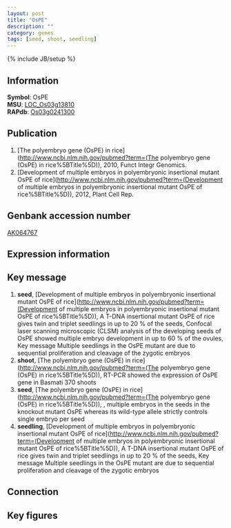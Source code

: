 ```yaml
---
layout: post
title: "OsPE"
description: ""
category: genes
tags: [seed, shoot, seedling]
---
```

{% include JB/setup %}

## Information
__Symbol__: OsPE  
__MSU__: [LOC_Os03g13810](http://rice.plantbiology.msu.edu/cgi-bin/ORF_infopage.cgi?orf=LOC_Os03g13810)  
__RAPdb__: [Os03g0241300](http://rapdb.dna.affrc.go.jp/viewer/gbrowse_details/irgsp1?name=Os03g0241300)  

## Publication
1. [The polyembryo gene (OsPE) in rice](http://www.ncbi.nlm.nih.gov/pubmed?term=(The polyembryo gene (OsPE) in rice%5BTitle%5D)), 2010, Funct Integr Genomics.
2. [Development of multiple embryos in polyembryonic insertional mutant OsPE of rice](http://www.ncbi.nlm.nih.gov/pubmed?term=(Development of multiple embryos in polyembryonic insertional mutant OsPE of rice%5BTitle%5D)), 2012, Plant Cell Rep.

## Genbank accession number
[AK064767](http://www.ncbi.nlm.nih.gov/nuccore/AK064767)

## Expression information

## Key message
1. __seed__, [Development of multiple embryos in polyembryonic insertional mutant OsPE of rice](http://www.ncbi.nlm.nih.gov/pubmed?term=(Development of multiple embryos in polyembryonic insertional mutant OsPE of rice%5BTitle%5D)), A T-DNA insertional mutant OsPE of rice gives twin and triplet seedlings in up to 20 % of the seeds, Confocal laser scanning microscopic (CLSM) analysis of the developing seeds of OsPE showed multiple embryo development in up to 60 % of the ovules, Key message Multiple seedlings in the OsPE mutant are due to sequential proliferation and cleavage of the zygotic embryos
2. __shoot__, [The polyembryo gene (OsPE) in rice](http://www.ncbi.nlm.nih.gov/pubmed?term=(The polyembryo gene (OsPE) in rice%5BTitle%5D)),  RT-PCR showed the expression of OsPE gene in Basmati 370 shoots
3. __seed__, [The polyembryo gene (OsPE) in rice](http://www.ncbi.nlm.nih.gov/pubmed?term=(The polyembryo gene (OsPE) in rice%5BTitle%5D)), , multiple embryos in the seeds in the knockout mutant OsPE whereas its wild-type allele strictly controls single embryo per seed
4. __seedling__, [Development of multiple embryos in polyembryonic insertional mutant OsPE of rice](http://www.ncbi.nlm.nih.gov/pubmed?term=(Development of multiple embryos in polyembryonic insertional mutant OsPE of rice%5BTitle%5D)), A T-DNA insertional mutant OsPE of rice gives twin and triplet seedlings in up to 20 % of the seeds, Key message Multiple seedlings in the OsPE mutant are due to sequential proliferation and cleavage of the zygotic embryos

## Connection

## Key figures


